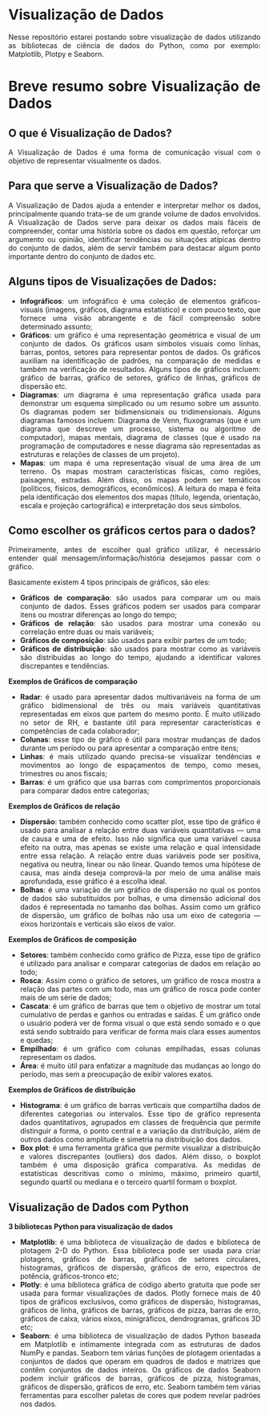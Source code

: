 # Visualização de Dados

<div align="justify">

Nesse repositório estarei postando sobre visualização de dados utilizando as bibliotecas de ciência de dados do Python, como por exemplo: Matplotlib, Plotpy e Seaborn. 

# Breve resumo sobre Visualização de Dados

## O que é Visualização de Dados?
A Visualização de Dados é uma forma de comunicação visual com o objetivo de representar visualmente os dados. 

## Para que serve a Visualização de Dados?
A Visualização de Dados ajuda a entender e interpretar melhor os dados, principalmente quando trata-se de um grande volume de dados envolvidos. A Visualização de Dados serve para deixar os dados mais fáceis de compreender, contar uma história sobre os dados em questão, reforçar um argumento ou opinião, identificar tendências ou situações atípicas dentro do conjunto de dados, além de servir também para destacar algum ponto importante dentro do conjunto de dados etc.

## Alguns tipos de Visualizações de Dados:
  - **Infográficos**: um infográfico é uma coleção de elementos gráficos-visuais (imagens, gráficos, diagrama estatístico) e com pouco texto, que fornece uma visão abrangente e de fácil compreensão sobre determinado assunto;
  - **Gráficos**: um gráfico é uma representação geométrica e visual de um conjunto de dados. Os gráficos usam simbolos visuais como linhas, barras, pontos, setores para representar pontos de dados. Os gráficos auxiliam na identificação de padrões, na comparação de medidas e também na verificação de resultados. Alguns tipos de gráficos incluem: gráfico de barras, gráfico de setores, gráfico de linhas, gráficos de dispersão etc.
  - **Diagramas**: um diagrama é uma representação gráfica usada para demonstrar um esquema simplicado ou um resumo sobre um assunto. Os diagramas podem ser bidimensionais ou tridimensionais. Alguns diagramas famosos incluem: Diagrama de Venn, fluxogramas (que é um diagrama que descreve um processo, sistema ou algoritmo de computador), mapas mentais, diagrama de classes (que é usado na programação de computadores e nesse diagrama são representadas as estruturas e relações de classes de um projeto).
  - **Mapas**: um mapa é uma representação visual de uma área de um terreno. Os mapas mostram características físicas, como regiões, paisagens, estradas. Além disso, os mapas podem ser temáticos (políticos, físicos, demográficos, econômicos). A leitura do mapa é feita pela identificação dos elementos dos mapas (título, legenda, orientação, escala e projeção cartográfica) e interpretação dos seus símbolos.
  
## Como escolher os gráficos certos para o dados?
Primeiramente, antes de escolher qual gráfico utilizar, é necessário entender qual mensagem/informação/história desejamos passar com o gráfico.

Basicamente existem 4 tipos principais de gráficos, são eles:
  - **Gráficos de comparação**: são usados para comparar um ou mais conjunto de dados. Esses gráficos podem ser usados para comparar itens ou mostrar diferenças ao longo do tempo;
  - **Gráficos de relação**: são usados para mostrar uma conexão ou correlação entre duas ou mais variáveis;
  - **Gráficos de composição**: são usados para exibir partes de um todo;
  - **Gráficos de distribuição**: são usados para mostrar como as variáveis são distribuídas ao longo do tempo, ajudando a identificar valores discrepantes e tendências.
  
**Exemplos de Gráficos de comparação**
  - **Radar**: é usado para apresentar dados multivariáveis na forma de um gráfico bidimensional de três ou mais variáveis quantitativas representadas em eixos que partem do mesmo ponto. É muito utilizado no setor de RH, e bastante útil para representar características e competências de cada colaborador;
  - **Colunas**: esse tipo de gráfico é útil para mostrar mudanças de dados durante um período ou para apresentar a comparação entre itens;
  - **Linhas**: é mais utilizado quando precisa-se visualizar tendências e movimentos ao longo de espaçamentos de tempo, como meses, trimestres ou anos fiscais;
  - **Barras**: é um gráfico que usa barras com comprimentos proporcionais para comparar dados entre categorias;
  
**Exemplos de Gráficos de relação**
  - **Dispersão**: também conhecido como scatter plot, esse tipo de gráfico é usado para analisar a relação entre duas variáveis quantitativas — uma de causa e uma de efeito. Isso não significa que uma variável causa efeito na outra, mas apenas se existe uma relação e qual intensidade entre essa relação. A relação entre duas variáveis pode ser positiva, negativa ou neutra, linear ou não linear. Quando temos uma hipótese de causa, mas ainda deseja comprová-la por meio de uma análise mais aprofundada, esse gráfico é a escolha ideal.
  - **Bolhas**: é uma variação de um gráfico de dispersão no qual os pontos de dados são substituídos por bolhas, e uma dimensão adicional dos dados é representada no tamanho das bolhas. Assim como um gráfico de dispersão, um gráfico de bolhas não usa um eixo de categoria — eixos horizontais e verticais são eixos de valor.
  
**Exemplos de Gráficos de composição**
  - **Setores**: também conhecido como gráfico de Pizza, esse tipo de gráfico é utilizado para analisar e comparar categorias de dados em relação ao todo; 
  - **Rosca**: Assim como o gráfico de setores, um gráfico de rosca mostra a relação das partes com um todo, mas um gráfico de rosca pode conter mais de um série de dados;
  - **Cascata**: é um gráfico de barras que tem o objetivo de mostrar um total cumulativo de perdas e ganhos ou entradas e saídas. É um gráfico onde o usuário poderá ver de forma visual o que está sendo somado e o que está sendo subtraído para verificar de forma mais clara esses aumentos e quedas;
  - **Empilhado**: é um gráfico com colunas empilhadas, essas colunas representam os dados. 
  - **Área**: é muito útil para enfatizar a magnitude das mudanças ao longo do período, mas sem a preocupação de exibir valores exatos.

**Exemplos de Gráficos de distribuição**
  - **Histograma**: é um gráfico de barras verticais que compartilha dados de diferentes categorias ou intervalos. Esse tipo de gráfico representa dados quantitativos, agrupados em classes de frequência que permite distinguir a forma, o ponto central e a variação da distribuição, além de outros dados como amplitude e simetria na distribuição dos dados.
  - **Box plot**: é uma ferramenta gráfica que permite visualizar a distribuição e valores discrepantes (outliers) dos dados. Além disso, o boxplot também é uma disposição gráfica comparativa. As medidas de estatísticas descritivas como o mínimo, máximo, primeiro quartil, segundo quartil ou mediana e o terceiro quartil formam o boxplot.
  
## Visualização de Dados com Python
  
 **3 bibliotecas Python para visualização de dados**
  - **Matplotlib**: é uma biblioteca de visualização de dados e biblioteca de plotagem 2-D do Python. Essa biblioteca pode ser usada para criar plotagens, gráficos de barras, gráficos de setores circulares, histogramas, gráficos de dispersão, gráficos de erro, espectros de potência, gráficos-tronco etc;
  - **Plotly**: é uma biblioteca gráfica de código aberto gratuita que pode ser usada para formar visualizações de dados. Plotly fornece mais de 40 tipos de gráficos exclusivos, como gráficos de dispersão, histogramas, gráficos de linha, gráficos de barras, gráficos de pizza, barras de erro, gráficos de caixa, vários eixos, minigráficos, dendrogramas, gráficos 3D etc;
  - **Seaborn**: é uma biblioteca de visualização de dados Python baseada em Matplotlib e intimamente integrada com as estruturas de dados NumPy e pandas. Seaborn tem várias funções de plotagem orientadas a conjuntos de dados que operam em quadros de dados e matrizes que contêm conjuntos de dados inteiros. Os gráficos de dados Seaborn podem incluir gráficos de barras, gráficos de pizza, histogramas, gráficos de dispersão, gráficos de erro, etc. Seaborn também tem várias ferramentas para escolher paletas de cores que podem revelar padrões nos dados.
 

 </div>
